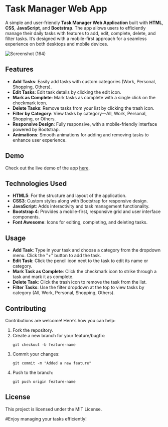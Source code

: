 # Task Manager Web App


A simple and user-friendly **Task Manager Web Application** built with **HTML**, **CSS**, **JavaScript**, and **Bootstrap**. The app allows users to efficiently manage their daily tasks with features to add, edit, complete, delete, and filter tasks. It’s designed with a mobile-first approach for a seamless experience on both desktops and mobile devices.


![Screenshot (164)](https://github.com/user-attachments/assets/e72c4951-de6d-49cf-bd44-9df5b07febc5)



## Features

- **Add Tasks**: Easily add tasks with custom categories (Work, Personal, Shopping, Others).
- **Edit Tasks**: Edit task details by clicking the edit icon.
- **Mark as Complete**: Mark tasks as complete with a single click on the checkmark icon.
- **Delete Tasks**: Remove tasks from your list by clicking the trash icon.
- **Filter by Category**: View tasks by category—All, Work, Personal, Shopping, or Others.
- **Responsive Design**: Fully responsive, with a mobile-friendly interface powered by Bootstrap.
- **Animations**: Smooth animations for adding and removing tasks to enhance user experience.

## Demo

Check out the live demo of the app [here](#).

## Technologies Used

- **HTML5**: For the structure and layout of the application.
- **CSS3**: Custom styles along with Bootstrap for responsive design.
- **JavaScript**: Adds interactivity and task management functionality.
- **Bootstrap 4**: Provides a mobile-first, responsive grid and user interface components.
- **Font Awesome**: Icons for editing, completing, and deleting tasks.

## Usage

- **Add Task**: Type in your task and choose a category from the dropdown menu. Click the "+" button to add the task.
- **Edit Task**: Click the pencil icon next to the task to edit its name or category.
- **Mark Task as Complete**: Click the checkmark icon to strike through a task and mark it as complete.
- **Delete Task**: Click the trash icon to remove the task from the list.
- **Filter Tasks**: Use the filter dropdown at the top to view tasks by category (All, Work, Personal, Shopping, Others).

## Contributing

Contributions are welcome! Here’s how you can help:

1. Fork the repository.
2. Create a new branch for your feature/bugfix:
   ```
   git checkout -b feature-name
3. Commit your changes:
   ```
   git commit -m "Added a new feature"
4. Push to the branch:
   ```
   git push origin feature-name

##  License

This project is licensed under the MIT License.


#Enjoy managing your tasks efficiently!




